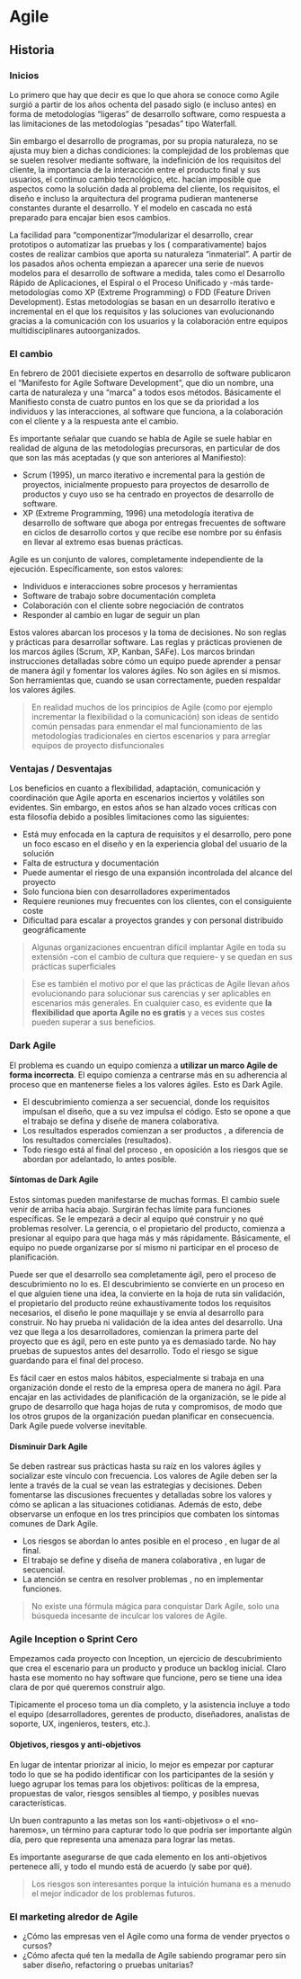# Agile

## Historia

### Inicios

Lo primero que hay que decir es que lo que ahora se conoce como Agile surgió a partir de los años ochenta del pasado
siglo (e incluso antes) en forma de metodologías “ligeras” de desarrollo software, como respuesta a las limitaciones de
las metodologías “pesadas” tipo Waterfall.

Sin embargo el desarrollo de programas, por su propia naturaleza, no se ajusta muy bien a dichas condiciones: la
complejidad de los problemas que se suelen resolver mediante software, la indefinición de los requisitos del cliente, la
importancia de la interacción entre el producto final y sus usuarios, el continuo cambio tecnológico, etc. hacían
imposible que aspectos como la solución dada al problema del cliente, los requisitos, el diseño e incluso la
arquitectura del programa pudieran mantenerse constantes durante el desarrollo. Y el modelo en cascada no está preparado
para encajar bien esos cambios.

La facilidad para “componentizar”/modularizar el desarrollo, crear prototipos o automatizar las pruebas y los (
comparativamente) bajos costes de realizar cambios que aporta su naturaleza “inmaterial”. A partir de los pasados años
ochenta empiezan a aparecer una serie de nuevos modelos para el desarrollo de software a medida, tales como el
Desarrollo Rápido de Aplicaciones, el Espiral o el Proceso Unificado y -más tarde- metodologías como XP (Extreme
Programming) o FDD (Feature Driven Development). Estas metodologías se basan en un desarrollo iterativo e incremental en
el que los requisitos y las soluciones van evolucionando gracias a la comunicación con los usuarios y la colaboración
entre equipos multidisciplinares autoorganizados.

### El cambio

En febrero de 2001 diecisiete expertos en desarrollo de software publicaron el “Manifesto for Agile Software
Development”, que dio un nombre, una carta de naturaleza y una “marca” a todos esos métodos. Básicamente el Manifiesto
consta de cuatro puntos en los que se da prioridad a los individuos y las interacciones, al software que funciona, a la
colaboración con el cliente y a la respuesta ante el cambio.

Es importante señalar que cuando se habla de Agile se suele hablar en realidad de alguna de las metodologías
precursoras, en particular de dos que son las más aceptadas (y que son anteriores al Manifiesto):

* Scrum (1995), un marco iterativo e incremental para la gestión de proyectos, inicialmente propuesto para proyectos de
  desarrollo de productos y cuyo uso se ha centrado en proyectos de desarrollo de software.
* XP (Extreme Programming, 1996) una metodología iterativa de desarrollo de software que aboga por entregas frecuentes
  de software en ciclos de desarrollo cortos y que recibe ese nombre por su énfasis en llevar al extremo esas buenas
  prácticas.

Agile es un conjunto de valores, completamente independiente de la ejecución. Específicamente, son estos valores:

* Individuos e interacciones sobre procesos y herramientas
* Software de trabajo sobre documentación completa
* Colaboración con el cliente sobre negociación de contratos
* Responder al cambio en lugar de seguir un plan

Estos valores abarcan los procesos y la toma de decisiones. No son reglas y prácticas para desarrollar software. Las
reglas y prácticas provienen de los marcos ágiles (Scrum, XP, Kanban, SAFe). Los marcos brindan instrucciones detalladas
sobre cómo un equipo puede aprender a pensar de manera ágil y fomentar los valores ágiles. No son ágiles en sí mismos.
Son herramientas que, cuando se usan correctamente, pueden respaldar los valores ágiles.

> En realidad muchos de los principios de Agile (como por ejemplo incrementar la flexibilidad o la comunicación) son ideas de sentido común pensadas para enmendar el mal funcionamiento de las metodologías tradicionales en ciertos escenarios y para arreglar equipos de proyecto disfuncionales

### Ventajas / Desventajas

Los beneficios en cuanto a flexibilidad, adaptación, comunicación y coordinación que Agile aporta en escenarios
inciertos y volátiles son evidentes. Sin embargo, en estos años se han alzado voces críticas con esta filosofía debido a
posibles limitaciones como las siguientes:

* Está muy enfocada en la captura de requisitos y el desarrollo, pero pone un foco escaso en el diseño y en la
  experiencia global del usuario de la solución
* Falta de estructura y documentación
* Puede aumentar el riesgo de una expansión incontrolada del alcance del proyecto
* Solo funciona bien con desarrolladores experimentados
* Requiere reuniones muy frecuentes con los clientes, con el consiguiente coste
* Dificultad para escalar a proyectos grandes y con personal distribuido geográficamente

> Algunas organizaciones encuentran difícil implantar Agile en toda su extensión -con el cambio de cultura que requiere- y se quedan en sus prácticas superficiales

> Ese es también el motivo por el que las prácticas de Agile llevan años evolucionando para solucionar sus carencias y ser aplicables en escenarios más generales. En cualquier caso, es evidente que **la flexibilidad que aporta Agile no es gratis** y a veces sus costes pueden superar a sus beneficios.

### Dark Agile

El problema es cuando un equipo comienza a **utilizar un marco Agile de forma incorrecta**. El equipo comienza a
centrarse más en su adherencia al proceso que en mantenerse fieles a los valores ágiles. Esto es Dark Agile.

* El descubrimiento comienza a ser secuencial, donde los requisitos impulsan el diseño, que a su vez impulsa el código.
  Esto se opone a que el trabajo se defina y diseñe de manera colaborativa.
* Los resultados esperados comienzan a ser productos , a diferencia de los resultados comerciales (resultados).
* Todo riesgo está al final del proceso , en oposición a los riesgos que se abordan por adelantado, lo antes posible.

#### Síntomas de Dark Agile

Estos síntomas pueden manifestarse de muchas formas. El cambio suele venir de arriba hacia abajo. Surgirán fechas límite
para funciones específicas. Se le empezará a decir al equipo qué construir y no qué problemas resolver. La gerencia, o
el propietario del producto, comienza a presionar al equipo para que haga más y más rápidamente. Básicamente, el equipo
no puede organizarse por sí mismo ni participar en el proceso de planificación.

Puede ser que el desarrollo sea completamente ágil, pero el proceso de descubrimiento no lo es. El descubrimiento se
convierte en un proceso en el que alguien tiene una idea, la convierte en la hoja de ruta sin validación, el propietario
del producto reúne exhaustivamente todos los requisitos necesarios, el diseño le pone maquillaje y se envía al
desarrollo para construir. No hay prueba ni validación de la idea antes del desarrollo. Una vez que llega a los
desarrolladores, comienzan la primera parte del proyecto que es ágil, pero en este punto ya es demasiado tarde. No hay
pruebas de supuestos antes del desarrollo. Todo el riesgo se sigue guardando para el final del proceso.

Es fácil caer en estos malos hábitos, especialmente si trabaja en una organización donde el resto de la empresa opera de
manera no ágil. Para encajar en las actividades de planificación de la organización, se le pide al grupo de desarrollo
que haga hojas de ruta y compromisos, de modo que los otros grupos de la organización puedan planificar en consecuencia.
Dark Agile puede volverse inevitable.

#### Disminuir Dark Agile

Se deben rastrear sus prácticas hasta su raíz en los valores ágiles y socializar este vínculo con frecuencia. Los
valores de Agile deben ser la lente a través de la cual se vean las estrategias y decisiones. Deben fomentarse las
discusiones frecuentes y detalladas sobre los valores y cómo se aplican a las situaciones cotidianas. Además de esto,
debe observarse un enfoque en los tres principios que combaten los síntomas comunes de Dark Agile.

* Los riesgos se abordan lo antes posible en el proceso , en lugar de al final.
* El trabajo se define y diseña de manera colaborativa , en lugar de secuencial.
* La atención se centra en resolver problemas , no en implementar funciones.

> No existe una fórmula mágica para conquistar Dark Agile, solo una búsqueda incesante de inculcar los valores de Agile.

### Agile Inception o Sprint Cero

Empezamos cada proyecto con Inception, un ejercicio de descubrimiento que crea el escenario para un producto y produce
un backlog inicial. Claro hasta ese momento no hay software que funcione, pero se tiene una idea clara de por qué
queremos construir algo.

Típicamente el proceso toma un día completo, y la asistencia incluye a todo el equipo (desarrolladores, gerentes de
producto, diseñadores, analistas de soporte, UX, ingenieros, testers, etc.).

#### Objetivos, riesgos y anti-objetivos
En lugar de intentar priorizar al inicio, lo mejor es empezar por capturar todo lo que se ha podido identificar con los participantes de la sesión y luego agrupar los temas para los objetivos: políticas de la empresa, propuestas de valor, riesgos sensibles al tiempo, y posibles nuevas características.

Un buen contrapunto a las metas son los «anti-objetivos» o el «no-haremos», un término para capturar todo lo que podría ser importante algún día, pero que representa una amenaza para lograr las metas.

Es importante asegurarse de que cada elemento en los anti-objetivos pertenece allí, y todo el mundo está de acuerdo (y sabe por qué).

> Los riesgos son interesantes porque la intuición humana es a menudo el mejor indicador de los problemas futuros.

### El marketing alredor de Agile

- ¿Cómo las empresas ven el Agile como una forma de vender pryectos o cursos?
- ¿Cómo afecta qué ten la medalla de Agile sabiendo programar pero sin saber diseño, refactoring o pruebas unitarias?

